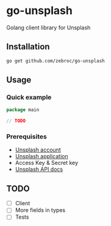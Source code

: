 # go-unsplash
Golang client library for Unsplash

## Installation

```bash
go get github.com/zebroc/go-unsplash

```

## Usage

### Quick example
```go
package main

// TODO
```

### Prerequisites
- [Unsplash account](https://unsplash.com/join)
- [Unsplash application](https://unsplash.com/oauth/applications)
- Access Key & Secret key
- [Unsplash API docs](https://unsplash.com/documentation)

## TODO
- [ ] Client
- [ ] More fields in types
- [ ] Tests
